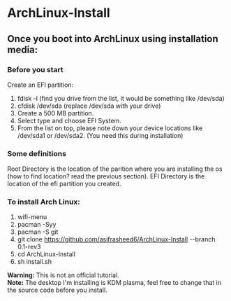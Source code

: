 # ArchLinux-Install
## Once you boot into ArchLinux using installation media: 
### Before you start
Create an EFI partition:
1. fdisk -l (find you drive from the list, it would be something like /dev/sda)
2. cfdisk /dev/sda (replace /dev/sda with your drive)
3. Create a 500 MB partition.
4. Select type and choose EFI System.
5. From the list on top, please note down your device locations like /dev/sda1 or /dev/sda2. (You need this during installation)
### Some definitions
Root Directory is the location of the parition where you are installing the os (how to find location? read the previous section). EFI Directory is the location of the efi partition you created. 
### To install Arch Linux:
1. wifi-menu
2. pacman -Syy
3. pacman -S git
4. git clone https://github.com/asifrasheed6/ArchLinux-Install --branch 0.1-rev3
5. cd ArchLinux-Install
6. sh install.sh

<b>Warning:</b> This is not an official tutorial.</br>
<b>Note:</b> The desktop I'm installing is KDM plasma, feel free to change that in the source code before you install.
